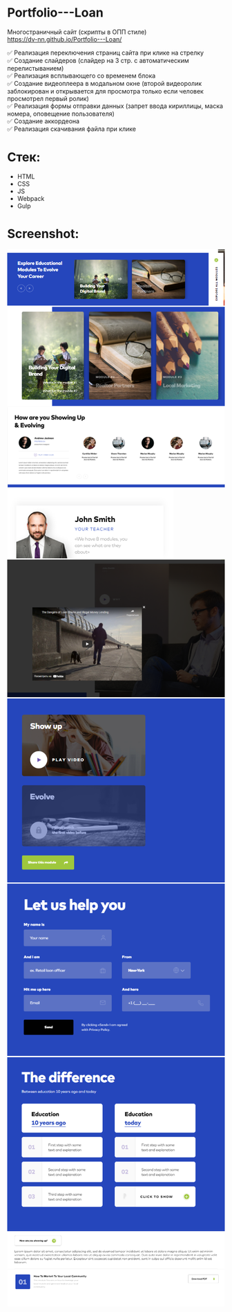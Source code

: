 # Portfolio---Loan  
Многостраничный сайт (скрипты в ОПП стиле)  
https://dv-nn.github.io/Portfolio---Loan/  

:white_check_mark: Реализация переключения страниц сайта при клике на стрелку  
:white_check_mark: Создание слайдеров (слайдер на 3 стр. с автоматическим перелистыванием)         
:white_check_mark: Реализация всплывающего со временем блока   
:white_check_mark: Создание видеоплеера в модальном окне (второй видеоролик заблокирован и открывается для просмотра только если человек просмотрел первый ролик)    
:white_check_mark: Реализация формы отправки данных (запрет ввода кириллицы, маска номера, оповещение пользователя)    
:white_check_mark: Создание аккордеона    
:white_check_mark: Реализация скачивания файла при клике   


# Стек:      
- HTML          
- CSS         
- JS         
- Webpack   
- Gulp  
     
# Screenshot:      
![alt text](screenshots/img1.png "Слайдер1")     
![alt text](screenshots/img2.png "Слайдер2") 
![alt text](screenshots/img3.png "Слайдер3")   
![alt text](screenshots/img4.png "Всплывающий блок")      
![alt text](screenshots/img5.png "Видеоплеер1")   
![alt text](screenshots/img6.png "Видеоплеер2")  
![alt text](screenshots/img7.png "Форма отправки данных")      
![alt text](screenshots/img8.png "Добавление карточек") 
![alt text](screenshots/img9.png "Аккордеон") 
![alt text](screenshots/img10.png "Скачивание файла")  
